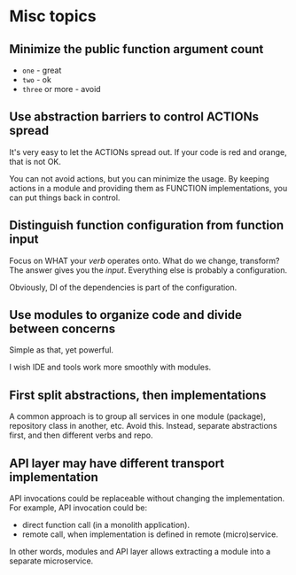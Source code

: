 # Misc topics

## Minimize the public function argument count

+ `one` - great
+ `two` - ok
+ `three` or more - avoid

## Use abstraction barriers to control ACTIONs spread

It's very easy to let the ACTIONs spread out. If your code is red and orange, that is not OK.

You can not avoid actions, but you can minimize the usage. By keeping actions in a module and providing them as FUNCTION implementations, you can put things back in control.

## Distinguish function configuration from function input

Focus on WHAT your _verb_ operates onto. What do we change, transform? The answer gives you the _input_. Everything else is probably a configuration.

Obviously, DI of the dependencies is part of the configuration.

## Use modules to organize code and divide between concerns

Simple as that, yet powerful.

I wish IDE and tools work more smoothly with modules.

## First split abstractions, then implementations

A common approach is to group all services in one module (package), repository class in another, etc. Avoid this. Instead, separate abstractions first, and then different verbs and repo.

## API layer may have different transport implementation

API invocations could be replaceable without changing the implementation. For example, API invocation could be:

+ direct function call (in a monolith application).
+ remote call, when implementation is defined in remote (micro)service.

In other words, modules and API layer allows extracting a module into a separate microservice.

